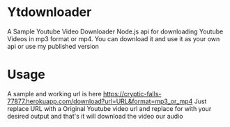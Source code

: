 # Ytdownloader
A Sample Youtube Video Downloader Node.js api for downloading Youtube Videos in mp3 format or mp4. You can download it and use it as your own api or use my published version
# Usage
A sample and working url is here https://cryptic-falls-77877.herokuapp.com/download?url=URL&format=mp3_or_mp4
Just replace URL with a Original Youtube video url and replace for with your desired output and that's it will download the video our audio
